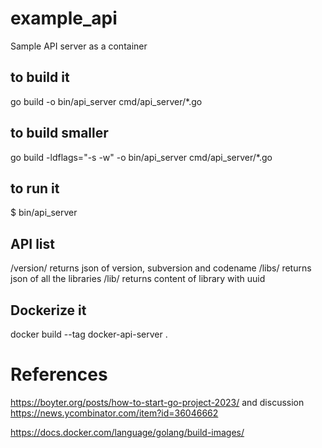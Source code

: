 # example_api
Sample API server as a container

## to build it
go build -o bin/api_server cmd/api_server/*.go

## to build smaller
go build -ldflags="-s -w" -o bin/api_server cmd/api_server/*.go


## to run it
$ bin/api_server


## API list
/version/ returns json of version, subversion and codename
/libs/ returns json of all the libraries
/lib/<uuid> returns content of library with uuid <uuid>


## Dockerize it
docker build --tag docker-api-server .

# References
https://boyter.org/posts/how-to-start-go-project-2023/
 and discussion https://news.ycombinator.com/item?id=36046662
 
https://docs.docker.com/language/golang/build-images/ 
